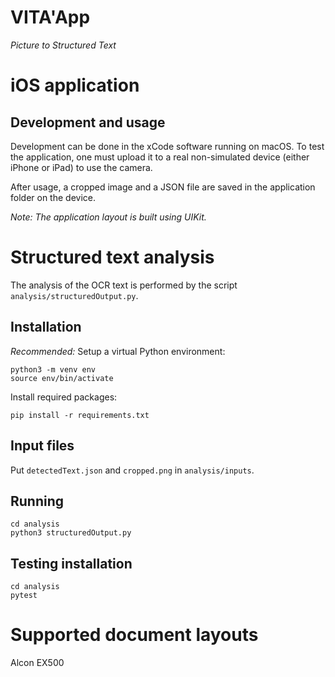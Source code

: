 # VITA'App

_Picture to Structured Text_


# iOS application

## Development and usage

Development can be done in the xCode software running on macOS. To test the application, one must upload it to a real non-simulated device (either iPhone or iPad) to use the camera.

After usage, a cropped image and a JSON file are saved in the application folder on the device.

_Note: The application layout is built using UIKit._


# Structured text analysis

The analysis of the OCR text is performed by the script `analysis/structuredOutput.py`.

## Installation

_Recommended:_ Setup a virtual Python environment:
```
python3 -m venv env
source env/bin/activate
```
Install required packages:
```
pip install -r requirements.txt
```

## Input files

Put `detectedText.json` and `cropped.png` in `analysis/inputs`.

## Running

```
cd analysis
python3 structuredOutput.py
```

## Testing installation
```
cd analysis
pytest
```


# Supported document layouts

Alcon EX500

